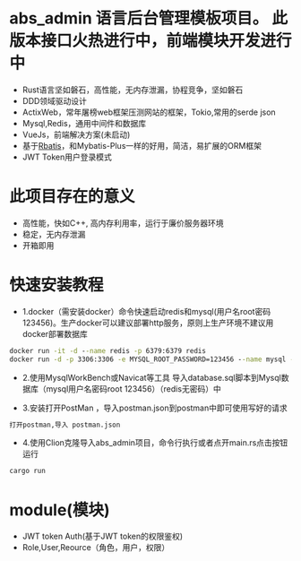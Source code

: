 # abs_admin  语言后台管理模板项目。 此版本接口火热进行中，前端模块开发进行中
*  Rust语言坚如磐石，高性能，无内存泄漏，协程竞争，坚如磐石
*  DDD领域驱动设计
*  ActixWeb，常年屠榜web框架压测网站的框架，Tokio,常用的serde json
*  Mysql,Redis，通用中间件和数据库
*  VueJs，前端解决方案(未启动)
*  基于[Rbatis](https://github.com/rbatis/rbatis)，和Mybatis-Plus一样的好用，简洁，易扩展的ORM框架
*  JWT Token用户登录模式

# 此项目存在的意义
* 高性能，快如C++, 高内存利用率，运行于廉价服务器环境
* 稳定，无内存泄漏
* 开箱即用

# 快速安装教程
* 1.docker（需安装docker）命令快速启动redis和mysql(用户名root密码123456)。生产docker可以建议部署http服务，原则上生产环境不建议用docker部署数据库
```cmd
docker run -it -d --name redis -p 6379:6379 redis
docker run -d -p 3306:3306 -e MYSQL_ROOT_PASSWORD=123456 --name mysql -e TZ=Asia/Shanghai mysql:5.7
```
* 2.使用MysqlWorkBench或Navicat等工具 导入database.sql脚本到Mysql数据库（mysql用户名密码root  123456）（redis无密码）中

* 3.安装打开PostMan ，导入postman.json到postman中即可使用写好的请求
```cmd
打开postman,导入 postman.json
```
* 4.使用Clion克隆导入abs_admin项目，命令行执行或者点开main.rs点击按钮运行
```cmd
cargo run
```


# module(模块)
* JWT token Auth(基于JWT token的权限鉴权)
* Role,User,Reource（角色，用户，权限）


